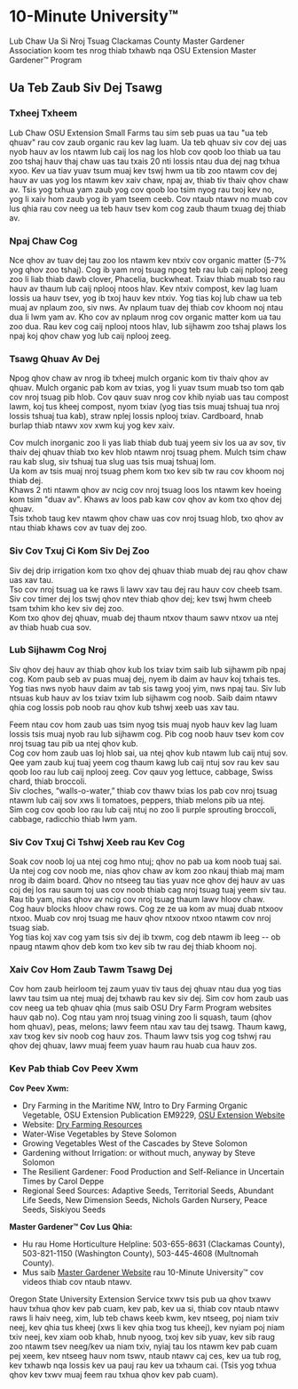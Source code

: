 # 10-Minute University™  
Lub Chaw Ua Si Nroj Tsuag Clackamas County Master Gardener Association koom tes nrog thiab txhawb nqa OSU Extension Master Gardener™ Program  

## Ua Teb Zaub Siv Dej Tsawg  

### Txheej Txheem  
Lub Chaw OSU Extension Small Farms tau sim seb puas ua tau "ua teb qhuav" rau cov zaub organic rau kev lag luam. Ua teb qhuav siv cov dej uas nyob hauv av los ntawm lub caij los nag los hlob cov qoob loo thiab ua tau zoo tshaj hauv thaj chaw uas tau txais 20 nti lossis ntau dua dej nag txhua xyoo. Kev ua tiav yuav tsum muaj kev tswj hwm ua tib zoo ntawm cov dej hauv av uas yog los ntawm kev xaiv chaw, npaj av, thiab tiv thaiv qhov chaw av. Tsis yog txhua yam zaub yog cov qoob loo tsim nyog rau txoj kev no, yog li xaiv hom zaub yog ib yam tseem ceeb. Cov ntaub ntawv no muab cov lus qhia rau cov neeg ua teb hauv tsev kom cog zaub thaum txuag dej thiab av.  

### Npaj Chaw Cog  
Nce qhov av tuav dej tau zoo los ntawm kev ntxiv cov organic matter (5-7% yog qhov zoo tshaj). Cog ib yam nroj tsuag npog teb rau lub caij nplooj zeeg zoo li liab thiab dawb clover, Phacelia, buckwheat. Txiav thiab muab tso rau hauv av thaum lub caij nplooj ntoos hlav. Kev ntxiv compost, kev lag luam lossis ua hauv tsev, yog ib txoj hauv kev ntxiv. Yog tias koj lub chaw ua teb muaj av nplaum zoo, siv nws. Av nplaum tuav dej thiab cov khoom noj ntau dua li lwm yam av. Kho cov av nplaum nrog cov organic matter kom ua tau zoo dua. Rau kev cog caij nplooj ntoos hlav, lub sijhawm zoo tshaj plaws los npaj koj qhov chaw yog lub caij nplooj zeeg.  

### Tsawg Qhuav Av Dej  
Npog qhov chaw av nrog ib txheej mulch organic kom tiv thaiv qhov av qhuav. Mulch organic pab kom av txias, yog li yuav tsum muab tso tom qab cov nroj tsuag pib hlob. Cov qauv suav nrog cov khib nyiab uas tau compost lawm, koj tus kheej compost, nyom txiav (yog tias tsis muaj tshuaj tua nroj lossis tshuaj tua kab), straw nplej lossis nplooj txiav. Cardboard, hnab burlap thiab ntawv xov xwm kuj yog kev xaiv.  

Cov mulch inorganic zoo li yas liab thiab dub tuaj yeem siv los ua av sov, tiv thaiv dej qhuav thiab txo kev hlob ntawm nroj tsuag phem. Mulch tsim chaw rau kab slug, siv tshuaj tua slug uas tsis muaj tshuaj lom.  
Ua kom av tsis muaj nroj tsuag phem kom txo kev sib tw rau cov khoom noj thiab dej.  
Khaws 2 nti ntawm qhov av ncig cov nroj tsuag loos los ntawm kev hoeing kom tsim "duav av". Khaws av loos pab kaw cov qhov av kom txo qhov dej qhuav.  
Tsis txhob taug kev ntawm qhov chaw uas cov nroj tsuag hlob, txo qhov av ntau thiab khaws cov av tuav dej zoo.  

### Siv Cov Txuj Ci Kom Siv Dej Zoo  
Siv dej drip irrigation kom txo qhov dej qhuav thiab muab dej rau qhov chaw uas xav tau.  
Tso cov nroj tsuag ua ke raws li lawv xav tau dej rau hauv cov cheeb tsam.  
Siv cov timer dej los tswj qhov ntev thiab qhov dej; kev tswj hwm cheeb tsam txhim kho kev siv dej zoo.  
Kom txo qhov dej qhuav, muab dej thaum ntxov thaum sawv ntxov ua ntej av thiab huab cua sov.  

### Lub Sijhawm Cog Nroj  
Siv qhov dej hauv av thiab qhov kub los txiav txim saib lub sijhawm pib npaj cog. Kom paub seb av puas muaj dej, nyem ib daim av hauv koj txhais tes. Yog tias nws nyob hauv daim av tab sis tawg yooj yim, nws npaj tau. Siv lub ntsuas kub hauv av los txiav txim lub sijhawm cog noob. Saib daim ntawv qhia cog lossis pob noob rau qhov kub tshwj xeeb uas xav tau.  

Feem ntau cov hom zaub uas tsim nyog tsis muaj nyob hauv kev lag luam lossis tsis muaj nyob rau lub sijhawm cog. Pib cog noob hauv tsev kom cov nroj tsuag tau pib ua ntej qhov kub.  
Cog cov hom zaub uas loj hlob sai, ua ntej qhov kub ntawm lub caij ntuj sov. Qee yam zaub kuj tuaj yeem cog thaum kawg lub caij ntuj sov rau kev sau qoob loo rau lub caij nplooj zeeg. Cov qauv yog lettuce, cabbage, Swiss chard, thiab broccoli.  
Siv cloches, “walls-o-water,” thiab cov thawv txias los pab cov nroj tsuag ntawm lub caij sov xws li tomatoes, peppers, thiab melons pib ua ntej.  
Sim cog cov qoob loo rau lub caij ntuj no zoo li purple sprouting broccoli, cabbage, radicchio thiab lwm yam.  

### Siv Cov Txuj Ci Tshwj Xeeb rau Kev Cog  
Soak cov noob loj ua ntej cog hmo ntuj; qhov no pab ua kom noob tuaj sai.  
Ua ntej cog cov noob me, nias qhov chaw av kom zoo nkauj thiab maj mam nrog ib daim board. Qhov no ntseeg tau tias yuav nce qhov dej hauv av uas coj dej los rau saum toj uas cov noob thiab cag nroj tsuag tuaj yeem siv tau. Rau tib yam, nias qhov av ncig cov nroj tsuag thaum lawv hloov chaw.  
Cog hauv blocks hloov chaw rows. Cog ze ze ua kom av muaj duab ntxoov ntxoo. Muab cov nroj tsuag me hauv qhov ntxoov ntxoo ntawm cov nroj tsuag siab.  
Yog tias koj xav cog yam tsis siv dej ib txwm, cog deb ntawm ib leeg -- ob npaug ntawm qhov deb kom txo kev sib tw rau dej thiab khoom noj.  

### Xaiv Cov Hom Zaub Tawm Tsawg Dej  
Cov hom zaub heirloom tej zaum yuav tiv taus dej qhuav ntau dua yog tias lawv tau tsim ua ntej muaj dej txhawb rau kev siv dej. Sim cov hom zaub uas cov neeg ua teb qhuav qhia (mus saib OSU Dry Farm Program websites hauv qab no). Cog ntau yam nroj tsuag vining zoo li squash, taum (qhov hom qhuav), peas, melons; lawv feem ntau xav tau dej tsawg. Thaum kawg, xav txog kev siv noob cog hauv zos. Thaum lawv tsis yog cog tshwj rau qhov dej qhuav, lawv muaj feem yuav haum rau huab cua hauv zos.  

### Kev Pab thiab Cov Peev Xwm  
**Cov Peev Xwm:**  
- Dry Farming in the Maritime NW, Intro to Dry Farming Organic Vegetable, OSU Extension Publication EM9229, [OSU Extension Website](https://catalog.extension.oregonstate.edu/)  
- Website: [Dry Farming Resources](http://smallfarms.oregonstate.edu/dry-farming-resources)  
- Water-Wise Vegetables by Steve Solomon  
- Growing Vegetables West of the Cascades by Steve Solomon  
- Gardening without Irrigation: or without much, anyway by Steve Solomon  
- The Resilient Gardener: Food Production and Self-Reliance in Uncertain Times by Carol Deppe  
- Regional Seed Sources: Adaptive Seeds, Territorial Seeds, Abundant Life Seeds, New Dimension Seeds, Nichols Garden Nursery, Peace Seeds, Siskiyou Seeds  

**Master Gardener™ Cov Lus Qhia:**  
- Hu rau Home Horticulture Helpline: 503-655-8631 (Clackamas County), 503-821-1150 (Washington County), 503-445-4608 (Multnomah County).  
- Mus saib [Master Gardener Website](www.cmastergardeners.org) rau 10-Minute University™ cov videos thiab cov ntaub ntawv.  

Oregon State University Extension Service txwv tsis pub ua qhov txawv hauv txhua qhov kev pab cuam, kev pab, kev ua si, thiab cov ntaub ntawv raws li haiv neeg, xim, lub teb chaws keeb kwm, kev ntseeg, poj niam txiv neej, kev qhia tus kheej (xws li kev qhia txog tus kheej), kev nyiam poj niam txiv neej, kev xiam oob khab, hnub nyoog, txoj kev sib yuav, kev sib raug zoo ntawm tsev neeg/kev ua niam txiv, nyiaj tau los ntawm kev pab cuam pej xeem, kev ntseeg hauv nom tswv, ntaub ntawv caj ces, kev ua tub rog, kev txhawb nqa lossis kev ua pauj rau kev ua txhaum cai. (Tsis yog txhua qhov kev txwv muaj feem rau txhua qhov kev pab cuam).